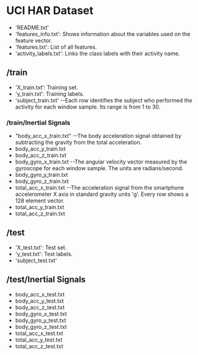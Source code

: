 #  UCI HAR Dataset 
* 'README.txt' 
* 'features_info.txt': Shows information about the variables used on the feature vector. 
* 'features.txt': List of all features. 
* 'activity_labels.txt': Links the class labels with their activity name. 
## /train 
*  'X_train.txt': Training set. 
*  'y_train.txt': Training labels. 
*  'subject_train.txt' --Each row identifies the subject who performed the activity for each window sample. Its range is from 1 to 30. 
###  /train/Inertial Signals 
*   "body_acc_x_train.txt" --The body acceleration signal obtained by subtracting the gravity from the total acceleration.  
*   body_acc_y_train.txt 
*   body_acc_z_train.txt 
*   body_gyro_x_train.txt  --The angular velocity vector measured by the gyroscope for each window sample. The units are radians/second.  
*   body_gyro_y_train.txt 
*   body_gyro_z_train.txt 
*   total_acc_x_train.txt  --The acceleration signal from the smartphone accelerometer X axis in standard gravity units 'g'. Every row shows a 128 element vector. 
*   total_acc_y_train.txt 
*   total_acc_z_train.txt 
## /test 
*  'X_test.txt': Test set. 
*  'y_test.txt': Test labels. 
*  'subject_test.txt' 
##  /test/Inertial Signals 
*   body_acc_x_test.txt 
*   body_acc_y_test.txt 
*   body_acc_z_test.txt 
*   body_gyro_x_test.txt 
*   body_gyro_y_test.txt 
*   body_gyro_z_test.txt 
*   total_acc_x_test.txt 
*   total_acc_y_test.txt 
*   total_acc_z_test.txt 

